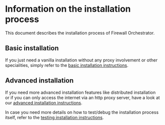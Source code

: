 # Information on the installation process

This document describes the installation process of Firewall Orchestrator.

## Basic installation

If you just need a vanilla installation without any proxy involvement or other specialities, simply refer to the [basic installation instructions](basic-installation.md).

## Advanced installation

If you need more advanced installation features like distributed installation or if you can only access the internet via an http proxy server, have a look at our [advanced installation instructions](install-advanced.md).

In case you need more details on how to test/debug the installation process itself, refer to the [testing installation instructions](install-for-testing.md).
